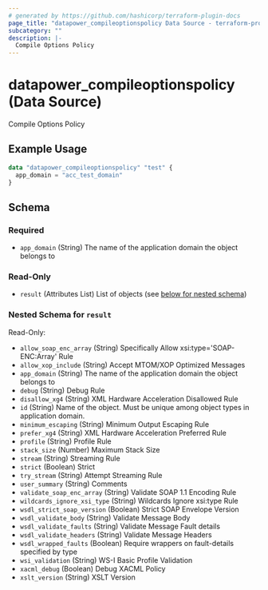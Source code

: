 ```yaml
---
# generated by https://github.com/hashicorp/terraform-plugin-docs
page_title: "datapower_compileoptionspolicy Data Source - terraform-provider-datapower"
subcategory: ""
description: |-
  Compile Options Policy
---
```


# datapower_compileoptionspolicy (Data Source)

Compile Options Policy

## Example Usage

```terraform
data "datapower_compileoptionspolicy" "test" {
  app_domain = "acc_test_domain"
}
```

<!-- schema generated by tfplugindocs -->
## Schema

### Required

- `app_domain` (String) The name of the application domain the object belongs to

### Read-Only

- `result` (Attributes List) List of objects (see [below for nested schema](#nestedatt--result))

<a id="nestedatt--result"></a>
### Nested Schema for `result`

Read-Only:

- `allow_soap_enc_array` (String) Specifically Allow xsi:type='SOAP-ENC:Array' Rule
- `allow_xop_include` (String) Accept MTOM/XOP Optimized Messages
- `app_domain` (String) The name of the application domain the object belongs to
- `debug` (String) Debug Rule
- `disallow_xg4` (String) XML Hardware Acceleration Disallowed Rule
- `id` (String) Name of the object. Must be unique among object types in application domain.
- `minimum_escaping` (String) Minimum Output Escaping Rule
- `prefer_xg4` (String) XML Hardware Acceleration Preferred Rule
- `profile` (String) Profile Rule
- `stack_size` (Number) Maximum Stack Size
- `stream` (String) Streaming Rule
- `strict` (Boolean) Strict
- `try_stream` (String) Attempt Streaming Rule
- `user_summary` (String) Comments
- `validate_soap_enc_array` (String) Validate SOAP 1.1 Encoding Rule
- `wildcards_ignore_xsi_type` (String) Wildcards Ignore xsi:type Rule
- `wsdl_strict_soap_version` (Boolean) Strict SOAP Envelope Version
- `wsdl_validate_body` (String) Validate Message Body
- `wsdl_validate_faults` (String) Validate Message Fault details
- `wsdl_validate_headers` (String) Validate Message Headers
- `wsdl_wrapped_faults` (Boolean) Require wrappers on fault-details specified by type
- `wsi_validation` (String) WS-I Basic Profile Validation
- `xacml_debug` (Boolean) Debug XACML Policy
- `xslt_version` (String) XSLT Version
